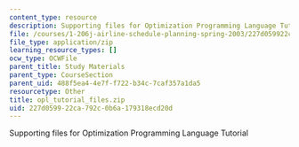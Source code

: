 ```yaml
---
content_type: resource
description: Supporting files for Optimization Programming Language Tutorial
file: /courses/1-206j-airline-schedule-planning-spring-2003/227d059922ca792c0b6a179318ecd20d_opl_tutorial_files.zip
file_type: application/zip
learning_resource_types: []
ocw_type: OCWFile
parent_title: Study Materials
parent_type: CourseSection
parent_uid: 488f5ea4-4e7f-f722-b34c-7caf357a1da5
resourcetype: Other
title: opl_tutorial_files.zip
uid: 227d0599-22ca-792c-0b6a-179318ecd20d
---
```

Supporting files for Optimization Programming Language Tutorial

